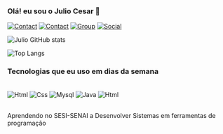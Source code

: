 ### Olá! eu sou o Julio Cesar 👐

[![Contact](https://img.shields.io/badge/Gmail-D14836?style=for-the-badge&logo=gmail&logoColor=white
)](https://gmail.com)
[![Contact](https://img.shields.io/badge/WhatsApp-25D366?style=for-the-badge&logo=whatsapp&logoColor=white
)](https://whatsApp)
[![Group](https://img.shields.io/badge/Discord-7289DA?style=for-the-badge&logo=discord&logoColor=white
)](https://discord.com/channels/@me)
[![Social](https://img.shields.io/badge/GitHub-100000?style=for-the-badge&logo=github&logoColor=white
)](https://github.com/Julio-code-sesi/Julio-code-sesi/edit/main/README.md)



![Julio GitHub stats](https://github-readme-stats.vercel.app/api?username=prototipo.figma&show_icons=true&theme=dracula)

![Top Langs](https://github-readme-stats.vercel.app/api/top-langs/?username=prototipo.figma&layout=compact)

### Tecnologias que eu uso em dias da semana

<div style="display: inline_block"><br/>
<img align="center" alt="Html" src="https://img.shields.io/badge/HTML-239120?style=for-the-badge&logo=html5&logoColor=white"/>
<img align="center" alt="Css" src="https://img.shields.io/badge/CSS-239120?&style=for-the-badge&logo=css3&logoColor=white"/>
<img align="center" alt="Mysql" src="https://img.shields.io/badge/MySQL-00000F?style=for-the-badge&logo=mysql&logoColor=white"/>
<img align="center" alt="Java" src="https://img.shields.io/badge/Java-ED8B00?style=for-the-badge&logo=openjdk&logoColor=white"/>
<img align="center" alt="Html" src="https://img.shields.io/badge/Windows-0078D6?style=for-the-badge&logo=windows&logoColor=white"/>
</div><br/>

Aprendendo no SESI-SENAI a Desenvolver Sistemas em ferramentas de programação
